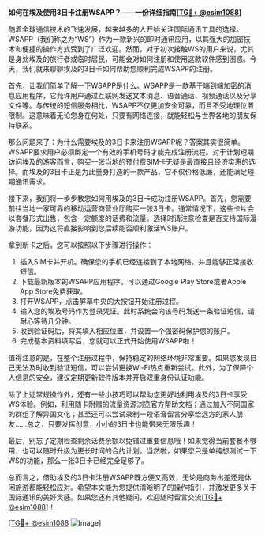 **如何在埃及使用3日卡注册WSAPP？——一份详细指南[[TG💪+ @esim1088](https://t.me/s/esim1088)]**

随着全球通信技术的飞速发展，越来越多的人开始关注国际通讯工具的选择。WSAPP（我们称之为“WS”）作为一款新兴的即时通讯应用，以其强大的加密技术和便捷的操作方式受到了广泛欢迎。然而，对于初次接触WS的用户来说，尤其是身处埃及的旅行者或临时居民，可能会对如何注册和使用这款软件感到困惑。今天，我们就来聊聊埃及的3日卡如何帮助您顺利完成WSAPP的注册。

首先，让我们简单了解一下WSAPP是什么。WSAPP是一款基于端到端加密的消息应用程序，它允许用户通过互联网发送文本消息、语音通话、视频通话以及分享文件等。与传统的短信服务相比，WSAPP不仅更加安全可靠，而且不受地理位置限制。这意味着无论您身在何处，只要有网络连接，就能轻松与世界各地的朋友保持联系。

那么问题来了：为什么需要埃及的3日卡来注册WSAPP呢？答案其实很简单。WSAPP要求用户必须绑定一个有效的手机号码才能完成注册流程。对于计划短期访问埃及的游客而言，购买一张当地的预付费SIM卡无疑是最直接且经济实惠的选择。而埃及的3日卡正是为此量身打造的一款产品，它不仅价格低廉，还能满足短期通讯需求。

接下来，我们将一步步教您如何用埃及的3日卡成功注册WSAPP。首先，您需要前往当地一家可靠的移动运营商营业厅购买一张3日卡。通常情况下，这些卡片会以套餐形式出售，包含一定额度的话费和流量。选择时请注意检查是否支持国际漫游功能，因为这将直接影响到您后续能否顺利激活WS账户。

拿到新卡之后，您可以按照以下步骤进行操作：

1. 插入SIM卡并开机。确保您的手机已经连接到了本地网络，并且能够正常接收短信。
2. 下载最新版本的WSAPP应用程序。可以通过Google Play Store或者Apple App Store免费获取。
3. 打开WSAPP，点击屏幕中央的大按钮开始注册过程。
4. 输入您的埃及号码作为登录凭证。此时系统会向该号码发送一条验证短信，请耐心等待几分钟。
5. 收到验证码后，将其填入相应位置，并设置一个强密码保护您的账户。
6. 完成基本资料填写后，您就可以正式开始使用WSAPP啦！

值得注意的是，在整个注册过程中，保持稳定的网络环境非常重要。如果您发现自己无法及时收到验证短信，可以尝试更换Wi-Fi热点重新尝试。此外，为了保障个人信息的安全，建议定期更新软件版本并开启双重身份认证功能。

除了上述常规操作外，还有一些小技巧可以帮助您更好地利用埃及的3日卡享受WS体验。例如，利用随卡附赠的流量资源浏览官方帮助文档；通过加入不同国家的群组了解异国文化；甚至还可以尝试录制一段语音留言分享给远方的家人朋友……总之，只要发挥创意，小小的3日卡也能带来无限乐趣！

最后，别忘了定期检查剩余话费余额以免错过重要信息哦！如果觉得当前套餐不够用，也可以随时升级为更长时间的合约计划。当然啦，如果您只是单纯想测试一下WS的功能，那么一张3日卡已经完全足够了。

总而言之，借助埃及的3日卡注册WSAPP既方便又高效，无论是商务出差还是休闲旅游都能轻松应对。希望本文能为您提供清晰明了的操作指引，并激发更多关于国际通讯的美好灵感。如果您还有其他疑问，欢迎随时留言交流[[TG💪+ @esim1088](https://t.me/s/esim1088)]！

[[TG💪+ @esim1088](https://t.me/s/esim1088) ![Image](https://i.postimg.cc/4NQfJmqS/Snipaste-2025-05-13-00-14-12.png)]